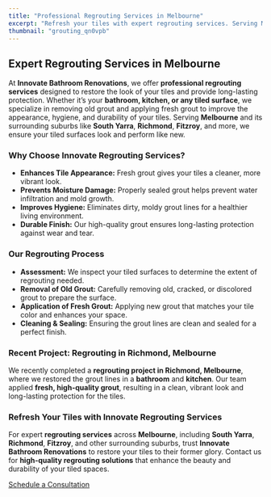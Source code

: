 ```yaml
---
title: "Professional Regrouting Services in Melbourne"
excerpt: "Refresh your tiles with expert regrouting services. Serving Melbourne and surrounding suburbs, we provide high-quality regrouting solutions for a cleaner, more durable finish."
thumbnail: "grouting_qn0vpb"
---
```


## Expert Regrouting Services in Melbourne

At **Innovate Bathroom Renovations**, we offer **professional regrouting services** designed to restore the look of your tiles and provide long-lasting protection. Whether it’s your **bathroom, kitchen, or any tiled surface**, we specialize in removing old grout and applying fresh grout to improve the appearance, hygiene, and durability of your tiles. Serving **Melbourne** and its surrounding suburbs like **South Yarra**, **Richmond**, **Fitzroy**, and more, we ensure your tiled surfaces look and perform like new.

### Why Choose Innovate Regrouting Services?

- **Enhances Tile Appearance:** Fresh grout gives your tiles a cleaner, more vibrant look.
- **Prevents Moisture Damage:** Properly sealed grout helps prevent water infiltration and mold growth.
- **Improves Hygiene:** Eliminates dirty, moldy grout lines for a healthier living environment.
- **Durable Finish:** Our high-quality grout ensures long-lasting protection against wear and tear.

### Our Regrouting Process

- **Assessment:** We inspect your tiled surfaces to determine the extent of regrouting needed.
- **Removal of Old Grout:** Carefully removing old, cracked, or discolored grout to prepare the surface.
- **Application of Fresh Grout:** Applying new grout that matches your tile color and enhances your space.
- **Cleaning & Sealing:** Ensuring the grout lines are clean and sealed for a perfect finish.

### Recent Project: Regrouting in Richmond, Melbourne

We recently completed a **regrouting project in Richmond, Melbourne**, where we restored the grout lines in a **bathroom** and **kitchen**. Our team applied **fresh, high-quality grout**, resulting in a clean, vibrant look and long-lasting protection for the tiles.

### Refresh Your Tiles with Innovate Regrouting Services

For expert **regrouting services** across **Melbourne**, including **South Yarra**, **Richmond**, **Fitzroy**, and other surrounding suburbs, trust **Innovate Bathroom Renovations** to restore your tiles to their former glory. Contact us for **high-quality regrouting solutions** that enhance the beauty and durability of your tiled spaces.

[Schedule a Consultation](/contact)